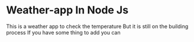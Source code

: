 # Weather-app In Node Js 
This is a weather app to check the temperature
But it is still on the building process 
If you have some thing to add you can 
